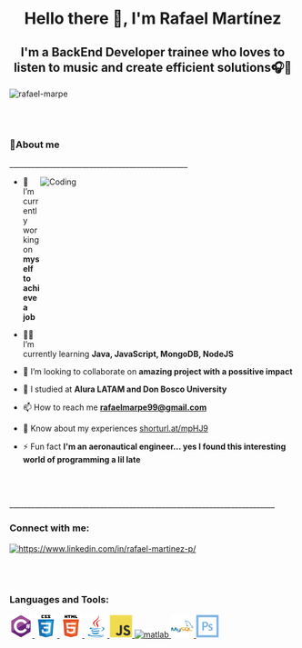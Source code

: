 <h1 align="center">Hello there 👋, I'm Rafael Martínez</h1>
<h2 align="center">I'm a BackEnd Developer trainee who loves to listen to music and create efficient solutions🎧📎</h2>



<p align="left"> <img src="https://komarev.com/ghpvc/?username=rafael-marpe&label=Profile%20views&color=0e75b6&style=flat" alt="rafael-marpe" /> </p>

<br></br>
<h3>👾About me</h3>
<p>_________________________________________________</p>
<img align="right" alt="Coding" width="450" height="300" src="https://thumbs.gfycat.com/AppropriateFatKagu-max-1mb.gif">

   - 🌱 I’m currently working on **myself to achieve a job**

   - 👨‍💻 I’m currently learning **Java, JavaScript, MongoDB, NodeJS**

   - 👀 I’m looking to collaborate on **amazing project with a possitive impact**

   - 📓 I studied at **Alura LATAM and Don Bosco University**

   - 📫 How to reach me **rafaelmarpe99@gmail.com**

   - 📄 Know about my experiences [shorturl.at/mpHJ9](shorturl.at/mpHJ9)

   - ⚡ Fun fact **I'm an aeronautical engineer... yes I found this interesting world of programming a lil late**

<br></br>
<p>_________________________________________________________________________</p>

<h3 align="left">Connect with me:</h3>
<p align="left">
<a href="https://linkedin.com/in/https://www.linkedin.com/in/rafael-martinez-p/" target="blank"><img align="center" src="https://raw.githubusercontent.com/rahuldkjain/github-profile-readme-generator/master/src/images/icons/Social/linked-in-alt.svg" alt="https://www.linkedin.com/in/rafael-martinez-p/" height="30" width="40" /></a>
</p>
<br></br>
<h3 align="left">Languages and Tools:</h3>
<p align="left"> <a href="https://www.w3schools.com/cs/" target="_blank" rel="noreferrer"> <img src="https://raw.githubusercontent.com/devicons/devicon/master/icons/csharp/csharp-original.svg" alt="csharp" width="40" height="40"/> </a> <a href="https://www.w3schools.com/css/" target="_blank" rel="noreferrer"> <img src="https://raw.githubusercontent.com/devicons/devicon/master/icons/css3/css3-original-wordmark.svg" alt="css3" width="40" height="40"/> </a> <a href="https://www.w3.org/html/" target="_blank" rel="noreferrer"> <img src="https://raw.githubusercontent.com/devicons/devicon/master/icons/html5/html5-original-wordmark.svg" alt="html5" width="40" height="40"/> </a> <a href="https://www.java.com" target="_blank" rel="noreferrer"> <img src="https://raw.githubusercontent.com/devicons/devicon/master/icons/java/java-original.svg" alt="java" width="40" height="40"/> </a> <a href="https://developer.mozilla.org/en-US/docs/Web/JavaScript" target="_blank" rel="noreferrer"> <img src="https://raw.githubusercontent.com/devicons/devicon/master/icons/javascript/javascript-original.svg" alt="javascript" width="40" height="40"/> </a> <a href="https://www.mathworks.com/" target="_blank" rel="noreferrer"> <img src="https://upload.wikimedia.org/wikipedia/commons/2/21/Matlab_Logo.png" alt="matlab" width="40" height="40"/> </a> <a href="https://www.mysql.com/" target="_blank" rel="noreferrer"> <img src="https://raw.githubusercontent.com/devicons/devicon/master/icons/mysql/mysql-original-wordmark.svg" alt="mysql" width="40" height="40"/> </a> <a href="https://www.photoshop.com/en" target="_blank" rel="noreferrer"> <img src="https://raw.githubusercontent.com/devicons/devicon/master/icons/photoshop/photoshop-line.svg" alt="photoshop" width="40" height="40"/> </a> </p>





